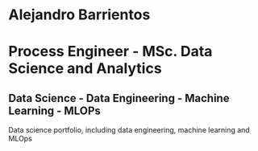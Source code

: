 # Alejandro Barrientos
# Process Engineer - MSc. Data Science and Analytics
## Data Science - Data Engineering - Machine Learning - MLOPs

Data science portfolio, including data engineering, machine learning and MLOps

